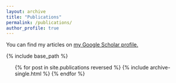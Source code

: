 ```yaml
---
layout: archive
title: "Publications"
permalink: /publications/
author_profile: true
---
```


You can find my articles on <u><a href="{{author.googlescholar}}">my Google Scholar profile</a>.</u>

{% include base_path %}

<ul>
{% for post in site.publications reversed %}
  {% include archive-single.html %}
{% endfor %}
<ul>